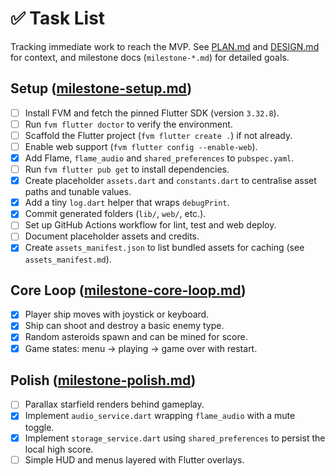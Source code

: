 # ✅ Task List

Tracking immediate work to reach the MVP. See [PLAN.md](PLAN.md) and [DESIGN.md](DESIGN.md)
for context, and milestone docs (`milestone-*.md`) for detailed goals.

## Setup ([milestone-setup.md](milestone-setup.md))

- [ ] Install FVM and fetch the pinned Flutter SDK (version `3.32.8`).
- [ ] Run `fvm flutter doctor` to verify the environment.
- [ ] Scaffold the Flutter project (`fvm flutter create .`) if not already.
- [ ] Enable web support (`fvm flutter config --enable-web`).
- [x] Add Flame, `flame_audio` and `shared_preferences` to `pubspec.yaml`.
- [ ] Run `fvm flutter pub get` to install dependencies.
- [x] Create placeholder `assets.dart` and `constants.dart` to centralise asset
       paths and tunable values.
- [x] Add a tiny `log.dart` helper that wraps `debugPrint`.
- [x] Commit generated folders (`lib/`, `web/`, etc.).
- [ ] Set up GitHub Actions workflow for lint, test and web deploy.
- [ ] Document placeholder assets and credits.
- [x] Create `assets_manifest.json` to list bundled assets for caching
  (see `assets_manifest.md`).

## Core Loop ([milestone-core-loop.md](milestone-core-loop.md))

- [x] Player ship moves with joystick or keyboard.
- [x] Ship can shoot and destroy a basic enemy type.
- [x] Random asteroids spawn and can be mined for score.
- [x] Game states: menu → playing → game over with restart.

## Polish ([milestone-polish.md](milestone-polish.md))

- [ ] Parallax starfield renders behind gameplay.
- [x] Implement `audio_service.dart` wrapping `flame_audio` with a
      mute toggle.
- [x] Implement `storage_service.dart` using `shared_preferences`
      to persist the local high score.
- [ ] Simple HUD and menus layered with Flutter overlays.
